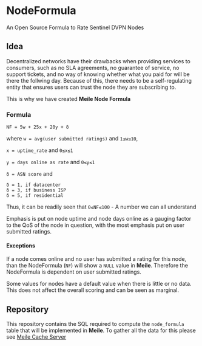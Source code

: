# NodeFormula
An Open Source Formula to Rate Sentinel DVPN Nodes

## Idea
Decentralized networks have their drawbacks when providing services to consumers, such as no SLA agreements, no guarantee of service, no support tickets, and no way of knowing whether what you paid for will be there the follwing day. Because of this, there needs to be a self-regulating entity that ensures users can trust the node they are subscribing to. 

This is why we have created **Meile Node Formula**

### Formula

```
NF = 5w + 25x + 20y + δ
```

where
`w = avg(user submitted ratings)` and `1≤w≤10`,

`x = uptime_rate` and `0≤x≤1`

`y = days online as rate` and `0≤y≤1`

`δ = ASN score` and 

```
δ = 1, if datacenter
δ = 3, if business ISP
δ = 5, if residential
```

Thus, it can be readily seen that `0≤NF≤100` - A number we can all understand 

Emphasis is put on node uptime and node days online as a gauging factor to the QoS of the node in question, with the most emphasis put on user submitted ratings. 

#### Exceptions
If a node comes online and no user has submitted a rating for this node, than the NodeFormula (`NF`) will show a `NULL` value in **Meile**. Therefore the NodeFormula is dependent on user submitted ratings. 

Some values for nodes have a default value when there is little or no data. This does not affect the overall scoring and can be seen as marginal. 

## Repository
This repository contains the SQL required to compute the `node_formula` table that will be implemented in **Meile**. To gather all the data for this please see [Meile Cache Server](https://github.com/MathNodes/meile-cache-server)

